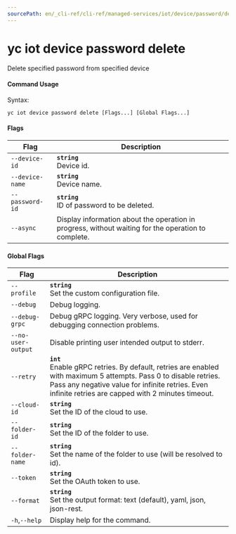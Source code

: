 ```yaml
---
sourcePath: en/_cli-ref/cli-ref/managed-services/iot/device/password/delete.md
---
```

# yc iot device password delete

Delete specified password from specified device

#### Command Usage

Syntax: 

`yc iot device password delete [Flags...] [Global Flags...]`

#### Flags

| Flag | Description |
|----|----|
|`--device-id`|<b>`string`</b><br/>Device id.|
|`--device-name`|<b>`string`</b><br/>Device name.|
|`--password-id`|<b>`string`</b><br/>ID of password to be deleted.|
|`--async`|Display information about the operation in progress, without waiting for the operation to complete.|

#### Global Flags

| Flag | Description |
|----|----|
|`--profile`|<b>`string`</b><br/>Set the custom configuration file.|
|`--debug`|Debug logging.|
|`--debug-grpc`|Debug gRPC logging. Very verbose, used for debugging connection problems.|
|`--no-user-output`|Disable printing user intended output to stderr.|
|`--retry`|<b>`int`</b><br/>Enable gRPC retries. By default, retries are enabled with maximum 5 attempts. Pass 0 to disable retries. Pass any negative value for infinite retries. Even infinite retries are capped with 2 minutes timeout.|
|`--cloud-id`|<b>`string`</b><br/>Set the ID of the cloud to use.|
|`--folder-id`|<b>`string`</b><br/>Set the ID of the folder to use.|
|`--folder-name`|<b>`string`</b><br/>Set the name of the folder to use (will be resolved to id).|
|`--token`|<b>`string`</b><br/>Set the OAuth token to use.|
|`--format`|<b>`string`</b><br/>Set the output format: text (default), yaml, json, json-rest.|
|`-h`,`--help`|Display help for the command.|
